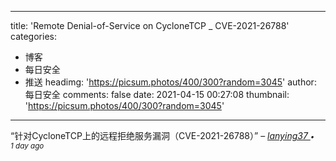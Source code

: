 
---
title: 'Remote Denial-of-Service on CycloneTCP _ CVE-2021-26788'
categories: 
 - 博客
 - 每日安全
 - 推送
headimg: 'https://picsum.photos/400/300?random=3045'
author: 每日安全
comments: false
date: 2021-04-15 00:27:08
thumbnail: 'https://picsum.photos/400/300?random=3045'
---

<div>   
<q>针对CycloneTCP上的远程拒绝服务漏洞（CVE-2021-26788）</q>
–
<cite>
<a class="text-muted" href="https://sec.today/user/8eb60fcc-f278-42e6-a76f-46a845ee9865/pushes/">
lanying37
</a>
<span class="text-muted"><small>• 1 day ago</small></span>
</cite>
  
</div>
            